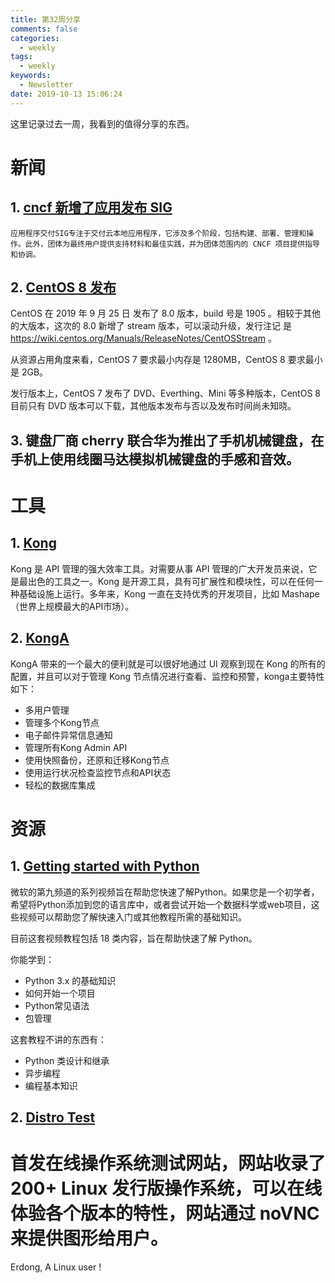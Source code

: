 ```yaml
---
title: 第32周分享
comments: false
categories:
  - weekly
tags:
  - weekly
keywords:
  - Newsletter
date: 2019-10-13 15:06:24
---
```



这里记录过去一周，我看到的值得分享的东西。
<!--more-->


# 新闻

## 1. [cncf 新增了应用发布 SIG](https://github.com/cncf/sig-app-delivery)

    应用程序交付SIG专注于交付云本地应用程序，它涉及多个阶段，包括构建、部署、管理和操作。此外，团体为最终用户提供支持材料和最佳实践，并为团体范围内的 CNCF 项目提供指导和协调。
    
    
## 2. [CentOS 8 发布](https://wiki.centos.org/Manuals/ReleaseNotes/CentOS8.1905)

CentOS 在 2019 年 9 月 25 日 发布了 8.0 版本，build 号是 1905 。相较于其他的大版本，这次的 8.0 新增了 stream 版本，可以滚动升级，发行注记 是 https://wiki.centos.org/Manuals/ReleaseNotes/CentOSStream  。

从资源占用角度来看，CentOS 7 要求最小内存是 1280MB，CentOS 8 要求最小是 2GB。

发行版本上，CentOS 7 发布了 DVD、Everthing、Mini 等多种版本，CentOS 8 目前只有 DVD 版本可以下载，其他版本发布与否以及发布时间尚未知晓。

## 3. 键盘厂商 cherry 联合华为推出了手机机械键盘，在手机上使用线圈马达模拟机械键盘的手感和音效。


# 工具

## 1. [Kong](https://konghq.com/)

Kong 是 API 管理的强大效率工具。对需要从事 API 管理的广大开发员来说，它是最出色的工具之一。Kong 是开源工具，具有可扩展性和模块性，可以在任何一种基础设施上运行。多年来，Kong 一直在支持优秀的开发项目，比如 Mashape（世界上规模最大的API市场）。

## 2. [KongA](https://github.com/pantsel/konga)
KongA 带来的一个最大的便利就是可以很好地通过 UI 观察到现在 Kong 的所有的配置，并且可以对于管理 Kong 节点情况进行查看、监控和预警，konga主要特性如下：

* 多用户管理
* 管理多个Kong节点
* 电子邮件异常信息通知
* 管理所有Kong Admin API
* 使用快照备份，还原和迁移Kong节点
* 使用运行状况检查监控节点和API状态
* 轻松的数据库集成

# 资源

## 1. [Getting started with Python](https://github.com/microsoft/c9-python-getting-started)
微软的第九频道的系列视频旨在帮助您快速了解Python。如果您是一个初学者，希望将Python添加到您的语言库中，或者尝试开始一个数据科学或web项目，这些视频可以帮助您了解快速入门或其他教程所需的基础知识。

目前这套视频教程包括 18 类内容，旨在帮助快速了解 Python。

你能学到：
* Python 3.x 的基础知识
* 如何开始一个项目
* Python常见语法
* 包管理

这套教程不讲的东西有：
* Python 类设计和继承
* 异步编程
* 编程基本知识

## 2. [Distro Test](https://distrotest.net/)

首发在线操作系统测试网站，网站收录了 200+ Linux 发行版操作系统，可以在线体验各个版本的特性，网站通过 noVNC 来提供图形给用户。
======================
Erdong, A Linux user !
